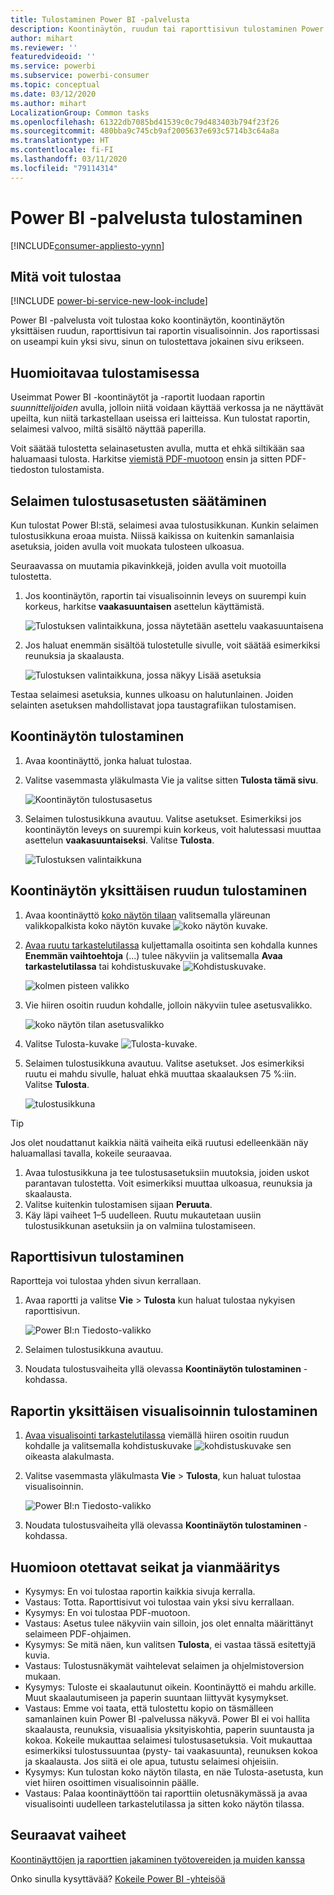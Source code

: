 ```yaml
---
title: Tulostaminen Power BI -palvelusta
description: Koontinäytön, ruudun tai raporttisivun tulostaminen Power BI -palvelusta.
author: mihart
ms.reviewer: ''
featuredvideoid: ''
ms.service: powerbi
ms.subservice: powerbi-consumer
ms.topic: conceptual
ms.date: 03/12/2020
ms.author: mihart
LocalizationGroup: Common tasks
ms.openlocfilehash: 61322db7085bd41539c0c79d483403b794f23f26
ms.sourcegitcommit: 480bba9c745cb9af2005637e693c5714b3c64a8a
ms.translationtype: HT
ms.contentlocale: fi-FI
ms.lasthandoff: 03/11/2020
ms.locfileid: "79114314"
---
```

# <a name="printing-from-the-power-bi-service"></a>Power BI -palvelusta tulostaminen

[!INCLUDE[consumer-appliesto-yynn](../includes/consumer-appliesto-yynn.md)]
## <a name="what-can-be-printed"></a>Mitä voit tulostaa
[!INCLUDE [power-bi-service-new-look-include](../includes/power-bi-service-new-look-include.md)]

Power BI -palvelusta voit tulostaa koko koontinäytön, koontinäytön yksittäisen ruudun, raporttisivun tai raportin visualisoinnin. Jos raportissasi on useampi kuin yksi sivu, sinun on tulostettava jokainen sivu erikseen. 

## <a name="printing-considerations"></a>Huomioitavaa tulostamisessa

Useimmat Power BI -koontinäytöt ja -raportit luodaan raportin *suunnittelijoiden* avulla, jolloin niitä voidaan käyttää verkossa ja ne näyttävät upeilta, kun niitä tarkastellaan useissa eri laitteissa. Kun tulostat raportin, selaimesi valvoo, miltä sisältö näyttää paperilla. 

Voit säätää tulostetta selainasetusten avulla, mutta et ehkä siltikään saa haluamaasi tulosta. Harkitse [viemistä PDF-muotoon](end-user-pdf.md) ensin ja sitten PDF-tiedoston tulostamista. 

## <a name="adjust-your-browser-print-settings"></a>Selaimen tulostusasetusten säätäminen
Kun tulostat Power BI:stä, selaimesi avaa tulostusikkunan. Kunkin selaimen tulostusikkuna eroaa muista. Niissä kaikissa on kuitenkin samanlaisia asetuksia, joiden avulla voit muokata tulosteen ulkoasua. 

Seuraavassa on muutamia pikavinkkejä, joiden avulla voit muotoilla tulostetta.

   > 
1. Jos koontinäytön, raportin tai visualisoinnin leveys on suurempi kuin korkeus, harkitse **vaakasuuntaisen** asettelun käyttämistä. 

   ![Tulostuksen valintaikkuna, jossa näytetään asettelu vaakasuuntaisena](./media/end-user-print/power-bi-landscape-layout.png)

2. Jos haluat enemmän sisältöä tulostetulle sivulle, voit säätää esimerkiksi reunuksia ja skaalausta. 

    ![Tulostuksen valintaikkuna, jossa näkyy Lisää asetuksia](./media/end-user-print/power-bi-margins.png)

Testaa selaimesi asetuksia, kunnes ulkoasu on halutunlainen. Joiden selainten asetuksen mahdollistavat jopa taustagrafiikan tulostamisen. 

## <a name="print-a-dashboard"></a>Koontinäytön tulostaminen
1. Avaa koontinäyttö, jonka haluat tulostaa.
2. Valitse vasemmasta yläkulmasta Vie ja valitse sitten **Tulosta tämä sivu**.
   
    ![Koontinäytön tulostusasetus](./media/end-user-print/power-bi-dashboard-print.png)

3. Selaimen tulostusikkuna avautuu. Valitse asetukset. Esimerkiksi jos koontinäytön leveys on suurempi kuin korkeus, voit halutessasi muuttaa asettelun **vaakasuuntaiseksi**. Valitse **Tulosta**.
   
    ![Tulostuksen valintaikkuna](./media/end-user-print/power-bi-print-dash.png)

## <a name="print-a-dashboard-tile"></a>Koontinäytön yksittäisen ruudun tulostaminen
1. Avaa koontinäyttö [koko näytön tilaan](end-user-focus.md) valitsemalla yläreunan valikkopalkista koko näytön kuvake ![koko näytön kuvake](./media/end-user-print/power-bi-full-screen.png).

3. [Avaa ruutu tarkastelutilassa](end-user-focus.md) kuljettamalla osoitinta sen kohdalla kunnes **Enemmän vaihtoehtoja** (...) tulee näkyviin ja valitsemalla **Avaa tarkastelutilassa** tai kohdistuskuvake ![Kohdistuskuvake](./media/end-user-print/power-bi-focus-icon.png).
   
    ![kolmen pisteen valikko](./media/end-user-print/power-bi-menu-options.png)

4. Vie hiiren osoitin ruudun kohdalle, jolloin näkyviin tulee asetusvalikko.
   
    ![koko näytön tilan asetusvalikko](./media/end-user-print/menu-options-new.png)

4. Valitse Tulosta-kuvake ![Tulosta-kuvake](./media/end-user-print/print-icon.png).     

5. Selaimen tulostusikkuna avautuu. Valitse asetukset. Jos esimerkiksi ruutu ei mahdu sivulle, haluat ehkä muuttaa skaalauksen 75 %:iin. Valitse **Tulosta**.

    ![tulostusikkuna](./media/end-user-print/power-bi-scale.png) 

> [!TIP]
> Jos olet noudattanut kaikkia näitä vaiheita eikä ruutusi edelleenkään näy haluamallasi tavalla, kokeile seuraavaa.
> 1. Avaa tulostusikkuna ja tee tulostusasetuksiin muutoksia, joiden uskot parantavan tulostetta. Voit esimerkiksi muuttaa ulkoasua, reunuksia ja skaalausta. 
> 2. Valitse kuitenkin tulostamisen sijaan **Peruuta**. 
> 3. Käy läpi vaiheet 1–5 uudelleen. Ruutu mukautetaan uusiin tulostusikkunan asetuksiin ja on valmiina tulostamiseen.

## <a name="print-a-report-page"></a>Raporttisivun tulostaminen
Raportteja voi tulostaa yhden sivun kerrallaan.

1. Avaa raportti ja valitse **Vie** > **Tulosta** kun haluat tulostaa nykyisen raporttisivun.
   
    ![Power BI:n Tiedosto-valikko](./media/end-user-print/power-bi-report-print.png)
2. Selaimen tulostusikkuna avautuu.

3. Noudata tulostusvaiheita yllä olevassa **Koontinäytön tulostaminen** -kohdassa.
   


## <a name="print-a-report-visual"></a>Raportin yksittäisen visualisoinnin tulostaminen
1. [Avaa visualisointi tarkastelutilassa](end-user-focus.md) viemällä hiiren osoitin ruudun kohdalle ja valitsemalla kohdistuskuvake ![kohdistuskuvake](./media/end-user-print/power-bi-focus-icon.png) sen oikeasta alakulmasta.

2. Valitse vasemmasta yläkulmasta **Vie** > **Tulosta**, kun haluat tulostaa visualisoinnin.

    ![Power BI:n Tiedosto-valikko](./media/end-user-print/power-bi-report-print.png)


3. Noudata tulostusvaiheita yllä olevassa **Koontinäytön tulostaminen** -kohdassa.

## <a name="considerations-and-troubleshooting"></a>Huomioon otettavat seikat ja vianmääritys

* Kysymys: En voi tulostaa raportin kaikkia sivuja kerralla.    
* Vastaus: Totta. Raporttisivut voi tulostaa vain yksi sivu kerrallaan.
* Kysymys: En voi tulostaa PDF-muotoon.    
* Vastaus: Asetus tulee näkyviin vain silloin, jos olet ennalta määrittänyt selaimeen PDF-ohjaimen.    
* Kysymys: Se mitä näen, kun valitsen **Tulosta**, ei vastaa tässä esitettyjä kuvia.    
* Vastaus: Tulostusnäkymät vaihtelevat selaimen ja ohjelmistoversion mukaan.
* Kysymys: Tuloste ei skaalautunut oikein.  Koontinäyttö ei mahdu arkille. Muut skaalautumiseen ja paperin suuntaan liittyvät kysymykset.    
* Vastaus: Emme voi taata, että tulostettu kopio on täsmälleen samanlainen kuin Power BI ‑palvelussa näkyvä. Power BI ei voi hallita skaalausta, reunuksia, visuaalisia yksityiskohtia, paperin suuntausta ja kokoa. Kokeile mukauttaa selaimesi tulostusasetuksia. Voit mukauttaa esimerkiksi tulostussuuntaa (pysty- tai vaakasuunta), reunuksen kokoa ja skaalausta. Jos siitä ei ole apua, tutustu selaimesi ohjeisiin.      
* Kysymys: Kun tulostan koko näytön tilasta, en näe Tulosta-asetusta, kun viet hiiren osoittimen visualisoinnin päälle.   
* Vastaus: Palaa koontinäyttöön tai raporttiin oletusnäkymässä ja avaa visualisointi uudelleen tarkastelutilassa ja sitten koko näytön tilassa. 

## <a name="next-steps"></a>Seuraavat vaiheet
[Koontinäyttöjen ja raporttien jakaminen työtovereiden ja muiden kanssa](../service-share-dashboards.md)

Onko sinulla kysyttävää? [Kokeile Power BI -yhteisöä](https://community.powerbi.com/)

